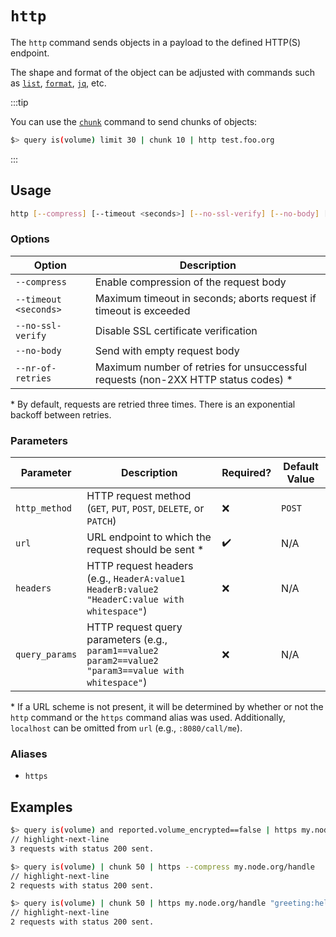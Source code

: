 # `http`

The `http` command sends objects in a payload to the defined HTTP(S) endpoint.

The shape and format of the object can be adjusted with commands such as [`list`](./list.md), [`format`](./format.md), [`jq`](./jq.md), etc.

:::tip

You can use the [`chunk`](./chunk.md) command to send chunks of objects:

```bash title="Perform up to 3 requests, where every request will contain up to 10 elements"
$> query is(volume) limit 30 | chunk 10 | http test.foo.org
```

:::

## Usage

```bash
http [--compress] [--timeout <seconds>] [--no-ssl-verify] [--no-body] [--nr-of-retries <num>] <http_method> <url> <headers> <query_params>
```

### Options

| Option                | Description                                                                        |
| --------------------- | ---------------------------------------------------------------------------------- |
| `--compress`          | Enable compression of the request body                                             |
| `--timeout <seconds>` | Maximum timeout in seconds; aborts request if timeout is exceeded                  |
| `--no-ssl-verify`     | Disable SSL certificate verification                                               |
| `--no-body`           | Send with empty request body                                                       |
| `--nr-of-retries`     | Maximum number of retries for unsuccessful requests (non-2XX HTTP status codes) \* |

\* By default, requests are retried three times. There is an exponential backoff between retries.

### Parameters

| Parameter      | Description                                                                                           | Required? | Default Value |
| -------------- | ----------------------------------------------------------------------------------------------------- | --------- | ------------- |
| `http_method`  | HTTP request method (`GET`, `PUT`, `POST`, `DELETE`, or `PATCH`)                                      | ❌        | `POST`        |
| `url`          | URL endpoint to which the request should be sent \*                                                   | ✔️        | N/A           |
| `headers`      | HTTP request headers (e.g., `HeaderA:value1 HeaderB:value2 "HeaderC:value with whitespace"`)          | ❌        | N/A           |
| `query_params` | HTTP request query parameters (e.g., `param1==value2 param2==value2 "param3==value with whitespace"`) | ❌        | N/A           |

\* If a URL scheme is not present, it will be determined by whether or not the `http` command or the `https` command alias was used. Additionally, `localhost` can be omitted from `url` (e.g., `:8080/call/me`).

### Aliases

- `https`

## Examples

```bash
$> query is(volume) and reported.volume_encrypted==false | https my.node.org/handle_unencrypted
// highlight-next-line
3 requests with status 200 sent.
```

```bash
$> query is(volume) | chunk 50 | https --compress my.node.org/handle
// highlight-next-line
2 requests with status 200 sent.
```

```bash
$> query is(volume) | chunk 50 | https my.node.org/handle "greeting:hello from resotocore" type==volume
// highlight-next-line
2 requests with status 200 sent.
```
